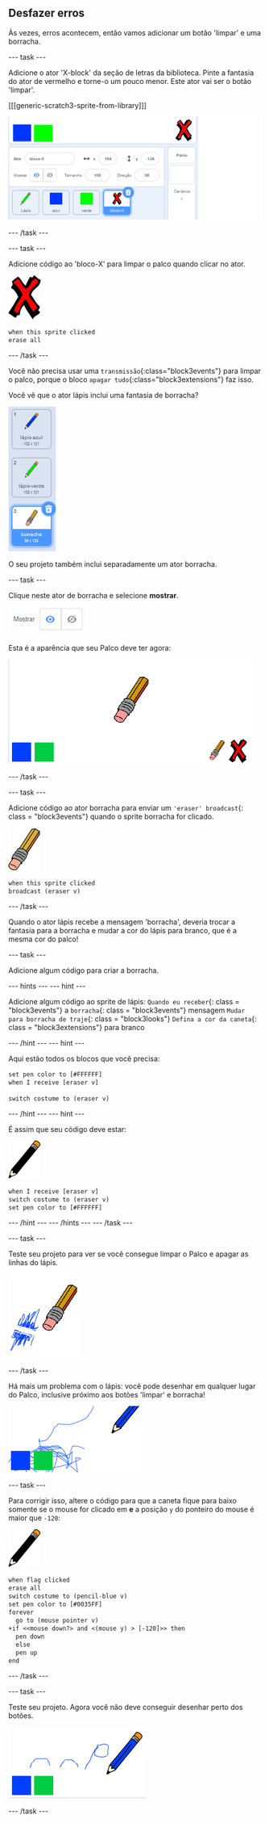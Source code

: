 ## Desfazer erros

Às vezes, erros acontecem, então vamos adicionar um botão 'limpar' e uma borracha.

\--- task \---

Adicione o ator 'X-block' da seção de letras da biblioteca. Pinte a fantasia do ator de vermelho e torne-o um pouco menor. Este ator vai ser o botão 'limpar'.

[[[generic-scratch3-sprite-from-library]]]

![captura de tela](images/paint-x.png)

\--- /task \---

\--- task \---

Adicione código ao 'bloco-X' para limpar o palco quando clicar no ator.

![cruz](images/cross.png)

```blocks3
when this sprite clicked
erase all
```

\--- /task \---

Você não precisa usar uma `transmissão`{:class="block3events"} para limpar o palco, porque o bloco `apagar tudo`{:class="block3extensions"} faz isso.

Você vê que o ator lápis inclui uma fantasia de borracha?

![captura de tela](images/paint-eraser-costume.png)

O seu projeto também inclui separadamente um ator borracha.

\--- task \---

Clique neste ator de borracha e selecione **mostrar**.

![captura de tela](images/show-eraser.png)

Esta é a aparência que seu Palco deve ter agora:

![captura de tela](images/paint-eraser-stage.png)

\--- /task \---

\--- task \---

Adicione código ao ator borracha para enviar um `'eraser' broadcast`{: class = "block3events"} quando o sprite borracha for clicado.

![borracha](images/eraser.png)

```blocks3
when this sprite clicked
broadcast (eraser v)
```

\--- /task \---

Quando o ator lápis recebe a mensagem 'borracha', deveria trocar a fantasia para a borracha e mudar a cor do lápis para branco, que é a mesma cor do palco!

\--- task \---

Adicione algum código para criar a borracha.

\--- hints \--- \--- hint \---

Adicione algum código ao sprite de lápis: `Quando eu receber`{: class = "block3events"} a `borracha`{: class = "block3events"} mensagem `Mudar para borracha de traje`{: class = "block3looks"} `Defina a cor da caneta`{: class = "block3extensions"} para branco

\--- /hint \--- \--- hint \---

Aqui estão todos os blocos que você precisa:

```blocks3
set pen color to [#FFFFFF]
when I receive [eraser v]

switch costume to (eraser v)
```

\--- /hint \--- \--- hint \---

É assim que seu código deve estar:

![lápis](images/pencil.png)

```blocks3
when I receive [eraser v]
switch costume to (eraser v)
set pen color to [#FFFFFF]
```

\--- /hint \--- \--- /hints \--- \--- /task \---

\--- task \---

Teste seu projeto para ver se você consegue limpar o Palco e apagar as linhas do lápis.

![capturas de tela](images/paint-erase-test.png)

\--- /task \---

Há mais um problema com o lápis: você pode desenhar em qualquer lugar do Palco, inclusive próximo aos botões 'limpar' e borracha!

![capturas de tela](images/paint-draw-problem.png)

\--- task \---

Para corrigir isso, altere o código para que a caneta fique para baixo somente se o mouse for clicado em **e** a posição `y` do ponteiro do mouse é maior que `-120`:

![lápis](images/pencil.png)

```blocks3
when flag clicked
erase all
switch costume to (pencil-blue v)
set pen color to [#0035FF]
forever
  go to (mouse pointer v)
+if <<mouse down?> and <(mouse y) > [-120]>> then 
  pen down
  else
  pen up
end
```

\--- /task \---

\--- task \---

Teste seu projeto. Agora você não deve conseguir desenhar perto dos botões.

![captura de tela](images/paint-fixed.png)

\--- /task \---